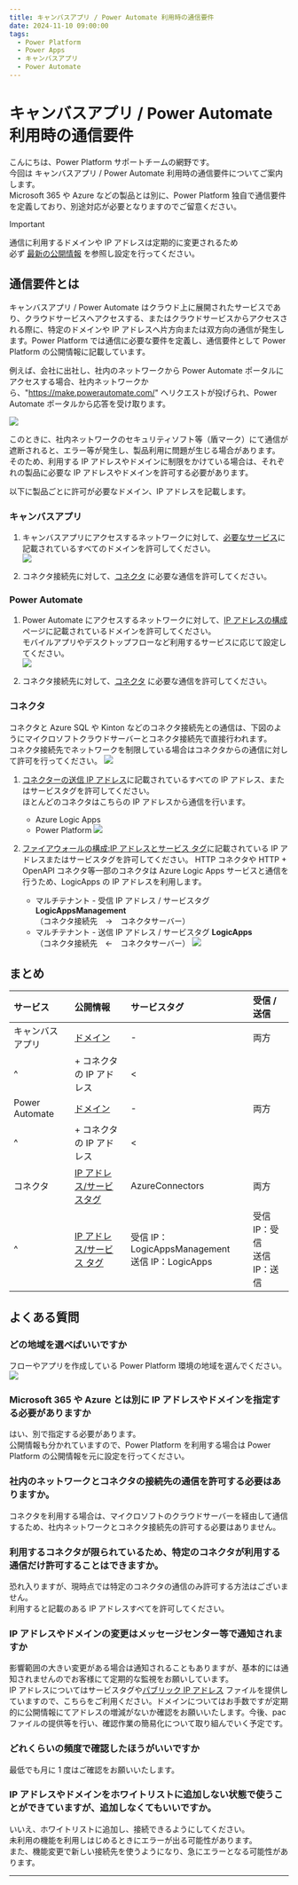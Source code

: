 ```yaml
---
title: キャンバスアプリ / Power Automate 利用時の通信要件
date: 2024-11-10 09:00:00
tags:
  - Power Platform
  - Power Apps
  - キャンバスアプリ
  - Power Automate
---
```


# キャンバスアプリ / Power Automate  利用時の通信要件

こんにちは、Power Platform サポートチームの網野です。  
今回は キャンバスアプリ / Power Automate  利用時の通信要件についてご案内します。<br>
Microsoft 365 や Azure などの製品とは別に、Power Platform 独自で通信要件を定義しており、別途対応が必要となりますのでご留意ください。

> [!IMPORTANT]
> 通信に利用するドメインや IP アドレスは定期的に変更されるため<br>
> 必ず [最新の公開情報](https://learn.microsoft.com/ja-jp/power-platform/admin/online-requirements) を参照し設定を行ってください。



<!-- more -->

## 通信要件とは

キャンバスアプリ / Power Automate  はクラウド上に展開されたサービスであり、クラウドサービスへアクセスする、またはクラウドサービスからアクセスされる際に、特定のドメインや IP アドレスへ片方向または双方向の通信が発生します。Power Platform では通信に必要な要件を定義し、通信要件として Power Platform の公開情報に記載しています。<br>

例えば、会社に出社し、社内のネットワークから Power Automate ポータルにアクセスする場合、社内ネットワークから、"https://make.powerautomate.com/" へリクエストが投げられ、Power Automate ポータルから応答を受け取ります。<br>

![](./ip-range-and-domain/network.png)
<br>

このときに、社内ネットワークのセキュリティソフト等（盾マーク）にて通信が遮断されると、エラー等が発生し、製品利用に問題が生じる場合があります。<br>
そのため、利用する IP アドレスやドメインに制限をかけている場合は、それぞれの製品に必要な IP アドレスやドメインを許可する必要があります。<br>

以下に製品ごとに許可が必要なドメイン、IP アドレスを記載します。<br>

<a id='anchor-canvasapp'></a>
### キャンバスアプリ

1. キャンバスアプリにアクセスするネットワークに対して、[必要なサービス](https://learn.microsoft.com/ja-jp/power-apps/limits-and-config#required-services)に記載されているすべてのドメインを許可してください。<br>
  ![](./ip-range-and-domain/powerapps-domain.png)

1. コネクタ接続先に対して、[コネクタ](#anchor-connector) に必要な通信を許可してください。

<a id='anchor-powerautomate'></a>
### Power Automate
1. Power Automate にアクセスするネットワークに対して、[IP アドレスの構成](https://learn.microsoft.com/ja-jp/power-automate/ip-address-configuration)ページに記載されているドメインを許可してください。<br>
   モバイルアプリやデスクトップフローなど利用するサービスに応じて設定してください。<br>
   ![](./ip-range-and-domain/powerautomate-domain.png)

1. コネクタ接続先に対して、[コネクタ](#anchor-connector) に必要な通信を許可してください。

<a id='anchor-connector'></a>
### コネクタ
コネクタと Azure SQL や Kinton などのコネクタ接続先との通信は、下図のようにマイクロソフトクラウドサーバーとコネクタ接続先で直接行われます。<br>
コネクタ接続先でネットワークを制限している場合はコネクタからの通信に対して許可を行ってください。
  ![](./ip-range-and-domain/connector-network.png)

1. [コネクターの送信 IP アドレス](https://learn.microsoft.com/ja-jp/connectors/common/outbound-ip-addresses)に記載されているすべての IP アドレス、またはサービスタグを許可してください。<br>
   ほとんどのコネクタはこちらの IP アドレスから通信を行います。
   * Azure Logic Apps 
   * Power Platform
   ![](./ip-range-and-domain/connector-outbound.png)

1. [ファイアウォールの構成:IP アドレスとサービス タグ](https://learn.microsoft.com/ja-jp/azure/logic-apps/logic-apps-limits-and-config?tabs=consumption#firewall-configuration-ip-addresses-and-service-tags)に記載されている IP アドレスまたはサービスタグを許可してください。
   HTTP コネクタや HTTP + OpenAPI コネクタ等一部のコネクタは Azure Logic Apps サービスと通信を行うため、LogicApps の IP アドレスを利用します。

   * マルチテナント - 受信 IP アドレス / サービスタグ <b>LogicAppsManagement</b><br>（コネクタ接続先　→　コネクタサーバー）
   * マルチテナント - 送信 IP アドレス / サービスタグ <b>LogicApps</b> <br>
   （コネクタ接続先　←　コネクタサーバー）
   ![](./ip-range-and-domain/connector-logicapps.png)

## まとめ

| サービス | 公開情報 | サービスタグ | 受信 / 送信
| :- | :- | :- | :- |
| キャンバスアプリ | [ドメイン](https://learn.microsoft.com/ja-jp/power-apps/limits-and-config#required-services)  | - | 両方
|^| + コネクタの IP アドレス |< | 
| Power Automate| [ドメイン](https://learn.microsoft.com/ja-jp/power-automate/ip-address-configuration)  | - | 両方
|^| + コネクタの IP アドレス |< | 
| コネクタ | [IP アドレス/サービスタグ](https://learn.microsoft.com/ja-jp/connectors/common/outbound-ip-addresses) | AzureConnectors | 両方
| ^| [IP アドレス/サービス タグ](https://learn.microsoft.com/ja-jp/azure/logic-apps/logic-apps-limits-and-config?tabs=consumption#firewall-configuration-ip-addresses-and-service-tags)  | 受信 IP：LogicAppsManagement <br>送信 IP：LogicApps | 受信 IP：受信 <br>送信 IP：送信


## よくある質問

### どの地域を選べばいいですか
フローやアプリを作成している Power Platform 環境の地域を選んでください。<br>
  ![](./ip-range-and-domain/region.png)


### Microsoft 365 や Azure とは別に IP アドレスやドメインを指定する必要がありますか
はい、別で指定する必要があります。<br>
公開情報も分かれていますので、Power Platform を利用する場合は Power Platform の公開情報を元に設定を行ってください。

### 社内のネットワークとコネクタの接続先の通信を許可する必要はありますか。
コネクタを利用する場合は、マイクロソフトのクラウドサーバーを経由して通信するため、社内ネットワークとコネクタ接続先の許可する必要はありません。

### 利用するコネクタが限られているため、特定のコネクタが利用する通信だけ許可することはできますか。
恐れ入りますが、現時点では特定のコネクタの通信のみ許可する方法はございません。<br>
利用すると記載のある IP アドレスすべてを許可してください。

### IP アドレスやドメインの変更はメッセージセンター等で通知されますか
影響範囲の大きい変更がある場合は通知されることもありますが、基本的には通知されませんのでお客様にて定期的な監視をお願いしています。<br>
IP アドレスについてはサービスタグや[パブリック IP アドレス](https://learn.microsoft.com/ja-jp/power-platform/admin/online-requirements#ip-addresses-required) ファイルを提供していますので、こちらをご利用ください。ドメインについてはお手数ですが定期的に公開情報にてアドレスの増減がないか確認をお願いいたします。今後、pac ファイルの提供等を行い、確認作業の簡易化について取り組んでいく予定です。

### どれくらいの頻度で確認したほうがいいですか
最低でも月に 1 度はご確認をお願いいたします。<br>

### IP アドレスやドメインをホワイトリストに追加しない状態で使うことができていますが、追加しなくてもいいですか。
いいえ、ホワイトリストに追加し、接続できるようにしてください。<br>
未利用の機能を利用しはじめるときにエラーが出る可能性があります。<br>
また、機能変更で新しい接続先を使うようになり、急にエラーとなる可能性があります。


---
